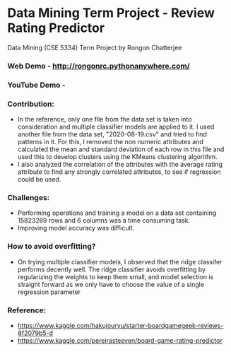 # Data Mining Term Project - Review Rating Predictor
Data Mining (CSE 5334) Term Project by Rongon Chatterjee
### Web Demo - http://rongonrc.pythonanywhere.com/
### YouTube Demo - 
### Contribution:
* In the reference, only one file from the data set is taken into consideration and multiple classifier models are applied to it. I used another file from the data set, "2020-08-19.csv" and tried to find patterns in it. For this, I removed the non numeric attributes and calculated the mean and standard deviation of each row in this file and used this to  develop clusters using the KMeans clustering algorithm.
* I also analyzed the correlation of the attributes with the average rating attribute to find any strongly correlated attributes, to see if regression could be used.
### Challenges:
* Performing operations and training a model on a data set containing 15823269 rows and 6 columns was a time consuming task.
* Improving model accuracy was difficult.
### How to avoid overfitting?
* On trying multiple classifier models, I observed that the ridge classifer performs decently well. The ridge classifier avoids overfitting by regularizing the weights to keep them small, and model selection is straight forward as we only have to choose the value of a single regression parameter
### Reference:
* https://www.kaggle.com/hakujouryu/starter-boardgamegeek-reviews-8f2079b5-d
* https://www.kaggle.com/pereirasteeven/board-game-rating-predictor
